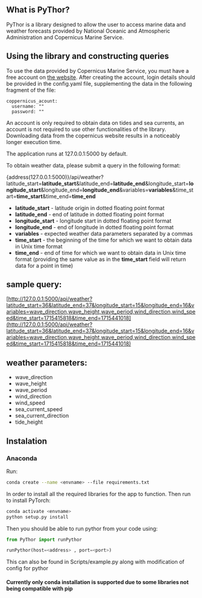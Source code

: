 ## What is PyThor?
PyThor is a library designed to allow the user to access marine data and weather forecasts provided by National Oceanic and Atmospheric Administration and Copernicus Marine Service.

  ## Using the library and constructing queries
To use the data provided by Copernicus Marine Service, you must have a free account on [the website](https://data.marine.copernicus.eu/register). After creating the account, login details should be provided in the config.yaml file, supplementing the data in the following fragment of the file:
```
coppernicus_acount:
  username: ""
  password: ""
```
An account is only required to obtain data on tides and sea currents, an account is not required to use other functionalities of the library.
Downloading data from the copernicus website results in a noticeably longer execution time.

The application runs at 127.0.0.1:5000 by default.

To obtain weather data, please submit a query in the following format:

{address(127.0.0.1:5000)}/api/weather?latitude_start=**latitude_start**&latitude_end=**latitude_end**&longitude_start=**longitude_start**&longitude_end=**longitude_end**&variables=**variables**&time_start=**time_start**&time_end=**time_end**

- **latitude_start** - latitude origin in dotted floating point format
- **latitude_end** - end of latitude in dotted floating point format
- **longitude_start** - longitude start in dotted floating point format
- **longitude_end** - end of longitude in dotted floating point format
- **variables** - expected weather data parameters separated by a commas
- **time_start** - the beginning of the time for which we want to obtain data in Unix time format
- **time_end** - end of time for which we want to obtain data in Unix time format (providing the same value as in the **time_start** field will return data for a point in time)


## sample query:
[http://127.0.0.1:5000/api/weather?latitude_start=36&latitude_end=37&longitude_start=15&longitude_end=16&variables=wave_direction,wave_height,wave_period,wind_direction,wind_speed&time_start=1715415818&time_end=1715441018](http://127.0.0.1:5000/api/weather?latitude_start=36&latitude_end=37&longitude_start=15&longitude_end=16&variables=wave_direction,wave_height,wave_period,wind_direction,wind_speed&time_start=1715415818&time_end=1715441018)

## weather parameters:
- wave_direction
- wave_height
- wave_period
- wind_direction
- wind_speed
- sea_current_speed
- sea_current_direction
- tide_height

## Instalation
### Anaconda
Run: 
```bash
conda create --name <envname> --file requirements.txt
``` 
In order to install all the required libraries for the app to function. 
Then run to install PyTorch:
``` bash
conda activate <envname> 
python setup.py install
```
Then you should be able to run pythor from your code using:
```python
from PyThor import runPythor

runPythor(host=<address> , port=<port>)
```
This can also be found in Scripts/example.py along with modification of config for pythor
#### Currently only conda installation is supported due to some libraries not being compatible with pip

